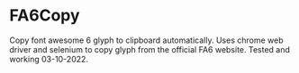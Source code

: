 # FA6Copy
Copy font awesome 6 glyph to clipboard automatically.
Uses chrome web driver and selenium to copy glyph from the official FA6 website. 
Tested and working 03-10-2022.
